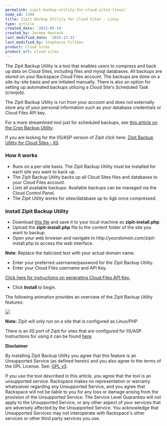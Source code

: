 ```yaml
---
permalink: zipit-backup-utility-for-cloud-sites-linux/
node_id: 1390
title: Zipit Backup Utility for Cloud Sites - Linux
type: article
created_date: '2012-05-14'
created_by: Jereme Hancock
last_modified_date: '2015-12-31'
last_modified_by: Stephanie Fillmon
product: Cloud Sites
product_url: cloud-sites
---
```


The Zipit Backup Utility is a tool that enables users to compress and
back up data on Cloud Sites, including files and mysql databases. All
backups are stored on your Rackspace Cloud Files account. The backups
are done on a site-by-site basis and are initiated manually. There is
also an option for setting up automated backups utilizing a Cloud
Site's Scheduled Task (cronjob).

The Zipit Backup Utility is run from your account and does not
externally store any of your personal information such as your database
credentials or Cloud Files API key.

For a more streamlined tool just for scheduled backups, see [this article on the Cron Backup Utility](/how-to/scheduled-backup-cloud-sites-to-cloud-files).

If you are looking for the IIS/ASP version of Zipit click here: [Zipit Backup Utility for Cloud Sites - IIS](http://www.aspxzipitbackup.com/).

### How it works

-   Runs on a per-site basis. The Zipit Backup Utility must be installed
    for each site you want to back up.
-   The Zipit Backup Utility backs up all Cloud Sites files and
    databases to your Cloud Files account.
-   Lists all available backups. Available backups can be managed via
    the Cloud Control Panel.
-   The Zipit Utility works for sites/database up to 4gb
    once compressed.

### Install Zipit Backup Utility

-   Download [this file](https://raw.github.com/jeremehancock/zipit-backup-utility-installer/master/zipit-install.php) and save it to your local machine as **zipit-install.php**.
-   Upload the **zipit-install.php** file to the content folder of the site
    you want to backup.
-   Open your web browser and navigate to
    http://*yourdomain.com*/zipit-install.php to access the
    web interface.

   **Note**: Replace the italicized text with your actual domain name.

-   Enter your preferred username/password for the Zipit Backup Utility.
-   Enter your Cloud Files username and API Key.

  [Click here for instructions on generating Cloud Files API Key.](/how-to/view-and-reset-your-api-key)

-   Click **Install** to begin.

The following animation provides an overview of the Zipit Backup Utility features:

![](https://8026b2e3760e2433679c-fffceaebb8c6ee053c935e8915a3fbe7.ssl.cf2.rackcdn.com/field/image/zipit_1.gif)

**Note:** Zipit will only run on a site that is configured as
Linux/PHP

There is an IIS port of Zipit for sites that are configured for
IIS/ASP. Instructions for using it can be found
[here](http://aspxzipitbackup.com/).

**Disclaimer**

By installing Zipit Backup Utility you agree that this feature is
an Unsupported Service (as defined herein) and you also agree to the
terms of the GPL License. See: [GPL v3](http://www.gnu.org/licenses/gpl-3.0.en.html).

If you use the tool described in this article, you agree that the tool is an unsupported service. Rackspace
makes no representation or warranty whatsoever regarding any Unsupported
Service, and you agree that Rackspace will not be liable to you for any
loss or damage arising from the provision of the Unsupported Service.
The Service Level Guaranties will not apply to the Unsupported Service,
or any other aspect of your services that are adversely affected by the
Unsupported Service. You acknowledge that Unsupported Services may not
interoperate with Rackspace's other services or other third party
services you use.
